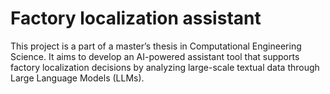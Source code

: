 # Factory localization assistant
This project is a part of a master’s thesis in Computational Engineering Science. It aims to develop an AI-powered assistant tool that supports factory localization decisions by analyzing large-scale textual data through Large Language Models (LLMs).
